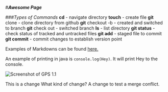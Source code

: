 #**_Awesome Page_**

###_Types of Commands_
**cd** - navigate directory
**touch** - create file
**git** clone - clone directory from github
**git** checkout -b - created and switched to branch
**git** check out - switched branch
**ls** - list directory
**git status** - check status of tracked and untracked files
**git add** - staged file to commit
**git commit** - commit changes to establish version point

Examples of Markdowns can be found [here.](https://help.github.com/articles/markdown-basics/)

An example of printing in java is `console.log(Hey)`. It will print Hey to the console.

![Screenshot of GPS 1.1]("imgs/pairscreenshot.png")

This is a change
What kind of change?
A change to test a merge conflict.

